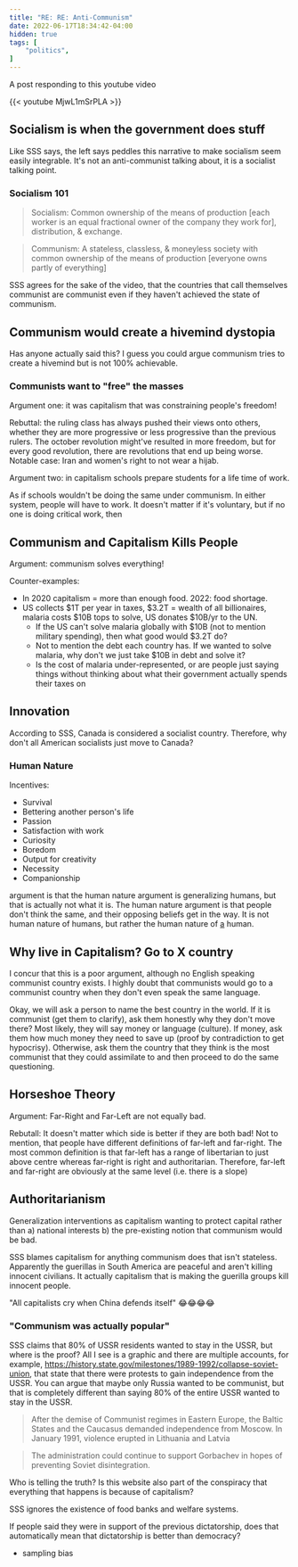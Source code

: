 ```yaml
---
title: "RE: RE: Anti-Communism"
date: 2022-06-17T18:34:42-04:00
hidden: true
tags: [
    "politics",
]
---
```


A post responding to this youtube video

{{< youtube MjwL1mSrPLA >}}

## Socialism is when the government does stuff

Like SSS says, the left says peddles this narrative to make socialism seem easily integrable.
It's not an anti-communist talking about, it is a socialist talking point.

### Socialism 101

> Socialism: Common ownership of the means of production [each worker is an equal fractional owner of the company they work for], distribution, & exchange.

> Communism: A stateless, classless, & moneyless society with common ownership of the means of production [everyone owns partly of everything]

SSS agrees for the sake of the video, that the countries that call themselves communist are communist even if they
haven't achieved the state of communism.

## Communism would create a hivemind dystopia

Has anyone actually said this? I guess you could argue communism tries to create a hivemind but is not 100% achievable.

### Communists want to "free" the masses

Argument one: it was capitalism that was constraining people's freedom!

Rebuttal: the ruling class has always pushed their views onto others, whether they are more progressive
or less progressive than the previous rulers. The october revolution might've resulted in more freedom, but
for every good revolution, there are revolutions that end up being worse. Notable case: Iran and women's right to
not wear a hijab.

Argument two: in capitalism schools prepare students for a life time of work.

As if schools wouldn't be doing the same under communism. In either system, people will have to work.
It doesn't matter if it's voluntary, but if no one is doing critical work, then

## Communism and Capitalism Kills People

Argument: communism solves everything!

Counter-examples:

- In 2020 capitalism = more than enough food. 2022: food shortage.
- US collects $1T per year in taxes, $3.2T = wealth of all billionaires, malaria costs $10B tops to solve, US donates $10B/yr to the UN.
  - If the US can't solve malaria globally with $10B (not to mention military spending), then what good would $3.2T do?
  - Not to mention the debt each country has. If we wanted to solve malaria, why don't we just take $10B in debt and solve it?
  - Is the cost of malaria under-represented, or are people just saying things without thinking about what their government actually spends their taxes on

## Innovation

According to SSS, Canada is considered a socialist country. Therefore, why don't all American socialists
just move to Canada?

### Human Nature

Incentives:

- Survival
- Bettering another person's life
- Passion
- Satisfaction with work
- Curiosity
- Boredom
- Output for creativity
- Necessity
- Companionship

argument is that the human nature argument is generalizing humans, but that is actually not what it is.
The human nature argument is that people don't think the same, and their opposing beliefs get in the way.
It is not human nature of humans, but rather the human nature of <u>a</u> human.

## Why live in Capitalism? Go to X country

I concur that this is a poor argument, although no English speaking communist country
exists. I highly doubt that communists would go to a communist country when they don't
even speak the same language.

Okay, we will ask a person to name the best country in the world. If it is communist (get them to clarify),
ask them honestly why they don't move there? Most likely, they will say money or language (culture).
If money, ask them how much money they need to save up (proof by contradiction to get hypocrisy). Otherwise,
ask them the country that they think is the most communist that they could assimilate to and then proceed to do
the same questioning.

## Horseshoe Theory

Argument: Far-Right and Far-Left are not equally bad.

Rebutall: It doesn't matter which side is better if they are both bad! Not to mention, that people have different definitions of far-left and far-right.
The most common definition is that far-left has a range of libertarian to just above centre whereas far-right is right and authoritarian. Therefore, far-left
and far-right are obviously at the same level (i.e. there is a slope)

## Authoritarianism

Generalization interventions as capitalism wanting to protect capital rather than a) national interests b) the pre-existing notion that communism would be bad.

SSS blames capitalism for anything communism does that isn't stateless. Apparently the guerillas in South America are peaceful and aren't killing
innocent civilians. It actually capitalism that is making the guerilla groups kill innocent people.

"All capitalists cry when China defends itself" 😂😂😂😂

### "Communism was actually popular"

SSS claims that 80% of USSR residents wanted to stay in the USSR, but where is the proof? All I see is a graphic and there
are multiple accounts, for example, https://history.state.gov/milestones/1989-1992/collapse-soviet-union,
that state that there were protests to gain independence from the USSR. You can argue that maybe only Russia wanted to be communist, but
that is completely different than saying 80% of the entire USSR wanted to stay in the USSR.

> After the demise of Communist regimes in Eastern Europe, the Baltic States and the Caucasus demanded independence from Moscow. In January 1991, violence erupted in Lithuania and Latvia

> The administration could continue to support Gorbachev in hopes of preventing Soviet disintegration.

Who is telling the truth? Is this website also part of the conspiracy that everything that happens is because of capitalism?

SSS ignores the existence of food banks and welfare systems.

If people said they were in support of the previous dictatorship, does that automatically mean that dictatorship is better
than democracy?

- sampling bias
